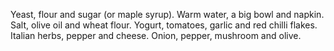Yeast, flour and sugar (or maple syrup).
Warm water, a big bowl and napkin.
Salt, olive oil and wheat flour.
Yogurt, tomatoes, garlic and red chilli flakes.
Italian herbs, pepper and cheese.
Onion, pepper, mushroom and olive.